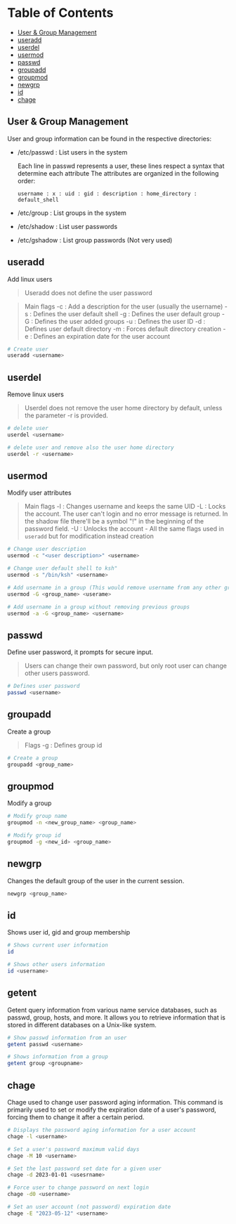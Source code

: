 # Table of Contents

- [User & Group Management](#user--group-management)
- [useradd](#useradd)
- [userdel](#userdel)
- [usermod](#usermod)
- [passwd](#passwd)
- [groupadd](#groupadd)
- [groupmod](#groupmod)
- [newgrp](#newgrp)
- [id](#id)
- [chage](#chage)

## User & Group Management

User and group information can be found in the respective directories:

- /etc/passwd : List users in the system

    Each line in passwd represents a user, these lines respect a syntax that determine each attribute
    The attributes are organized in the following order:
    ```
    username : x : uid : gid : description : home_directory : default_shell
    ```

- /etc/group : List groups in the system
- /etc/shadow : List user passwords
- /etc/gshadow : List group passwords (Not very used)


## useradd

Add linux users
> Useradd does not define the user password

> Main flags
    -c : Add a description for the user (usually the username)
    -s : Defines the user default shell
    -g : Defines the user default group
    -G : Defines the user added groups
    -u : Defines the user ID
    -d : Defines user default directory
    -m : Forces default directory creation
    -e : Defines an expiration date for the user account


```bash
# Create user
useradd <username>
```

## userdel

Remove linux users
> Userdel does not remove the user home directory by default, unless the parameter -r is provided.

```bash
# delete user
userdel <username>

# delete user and remove also the user home directory
userdel -r <username>
```

## usermod

Modify user attributes

> Main flags
    -l : Changes username and keeps the same UID
    -L : Locks the account. The user can't login and no error message is returned. In the shadow file there'll be a symbol "!" in the beginning of the password field.
    -U : Unlocks the account
    - All the same flags used in `useradd` but for modification instead creation

```bash
# Change user description
usermod -c "<user description>" <username>

# Change user default shell to ksh"
usermod -s "/bin/ksh" <username>

# Add username in a group (This would remove username from any other group except for the default group)
usermod -G <group_name> <userame>

# Add username in a group without removing previous groups
usermod -a -G <group_name> <username>
```

## passwd

Define user password, it prompts for secure input.
> Users can change their own password, but only root user can change other users password.

```bash
# Defines user password
passwd <username>
```

## groupadd

Create a group

> Flags
-g : Defines group id

```bash
# Create a group
groupadd <group_name>
```

## groupmod

Modify a group

```bash
# Modify group name
groupmod -n <new_group_name> <group_name>

# Modify group id
groupmod -g <new_id> <group_name>
```

## newgrp

Changes the default group of the user in the current session.

```bash
newgrp <group_name>
```

## id

Shows user id, gid and group membership

```bash
# Shows current user information
id
```

```bash
# Shows other users information
id <username>
```

## getent

Getent query information from various name service databases, such as passwd, group, hosts, and more. It allows you to retrieve information that is stored in different databases on a Unix-like system.

```bash
# Show passwd information from an user
getent passwd <username>
```

```bash
# Shows information from a group
getent group <groupname>
```

## chage

Chage used to change user password aging information. This command is primarily used to set or modify the expiration date of a user's password, forcing them to change it after a certain period.

```bash
# Displays the password aging information for a user account
chage -l <username>
```

```bash
# Set a user's password maximum valid days
chage -M 10 <username>
```

```bash
# Set the last password set date for a given user
chage -d 2023-01-01 <usesrname>

# Force user to change password on next login
chage -d0 <username>
```

```bash
# Set an user account (not password) expiration date
chage -E "2023-05-12" <username>
```